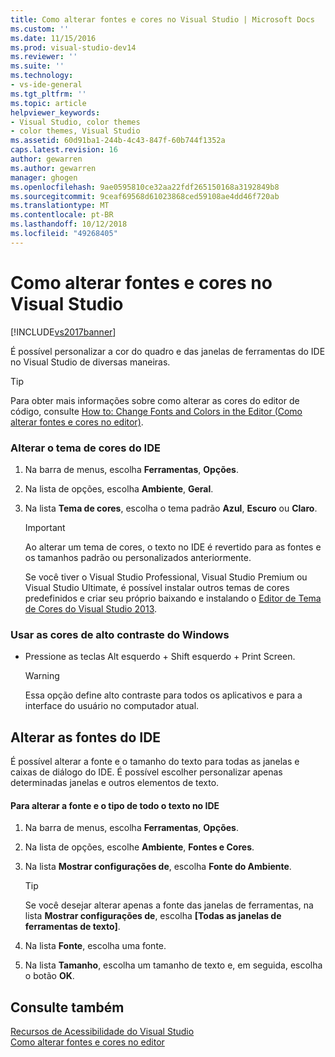 ```yaml
---
title: Como alterar fontes e cores no Visual Studio | Microsoft Docs
ms.custom: ''
ms.date: 11/15/2016
ms.prod: visual-studio-dev14
ms.reviewer: ''
ms.suite: ''
ms.technology:
- vs-ide-general
ms.tgt_pltfrm: ''
ms.topic: article
helpviewer_keywords:
- Visual Studio, color themes
- color themes, Visual Studio
ms.assetid: 60d91ba1-244b-4c43-847f-60b744f1352a
caps.latest.revision: 16
author: gewarren
ms.author: gewarren
manager: ghogen
ms.openlocfilehash: 9ae0595810ce32aa22fdf265150168a3192849b8
ms.sourcegitcommit: 9ceaf69568d61023868ced59108ae4dd46f720ab
ms.translationtype: MT
ms.contentlocale: pt-BR
ms.lasthandoff: 10/12/2018
ms.locfileid: "49268405"
---
```

# <a name="how-to-change-fonts-and-colors-in-visual-studio"></a>Como alterar fontes e cores no Visual Studio
[!INCLUDE[vs2017banner](../includes/vs2017banner.md)]

É possível personalizar a cor do quadro e das janelas de ferramentas do IDE no Visual Studio de diversas maneiras.  
  
> [!TIP]
>  Para obter mais informações sobre como alterar as cores do editor de código, consulte [How to: Change Fonts and Colors in the Editor (Como alterar fontes e cores no editor)](../ide/reference/how-to-change-fonts-and-colors-in-the-editor.md).  
  
### <a name="change-the-color-theme-of-the-ide"></a>Alterar o tema de cores do IDE  
  
1.  Na barra de menus, escolha **Ferramentas**, **Opções**.  
  
2.  Na lista de opções, escolha **Ambiente**, **Geral**.  
  
3.  Na lista **Tema de cores**, escolha o tema padrão **Azul**, **Escuro** ou **Claro**.  
  
    > [!IMPORTANT]
    >  Ao alterar um tema de cores, o texto no IDE é revertido para as fontes e os tamanhos padrão ou personalizados anteriormente.  
    >   
    >  Se você tiver o Visual Studio Professional, Visual Studio Premium ou Visual Studio Ultimate, é possível instalar outros temas de cores predefinidos e criar seu próprio baixando e instalando o [Editor de Tema de Cores do Visual Studio 2013](http://visualstudiogallery.msdn.microsoft.com/9e08e5d3-6eb4-4e73-a045-6ea2a5cbdabe).  
  
### <a name="use-windows-high-contrast-colors"></a>Usar as cores de alto contraste do Windows  
  
-   Pressione as teclas Alt esquerdo + Shift esquerdo + Print Screen.  
  
    > [!WARNING]
    >  Essa opção define alto contraste para todos os aplicativos e para a interface do usuário no computador atual.  
  
## <a name="change-ide-fonts"></a>Alterar as fontes do IDE  
 É possível alterar a fonte e o tamanho do texto para todas as janelas e caixas de diálogo do IDE. É possível escolher personalizar apenas determinadas janelas e outros elementos de texto.  
  
#### <a name="to-change-the-font-and-size-of-all-text-in-the-ide"></a>Para alterar a fonte e o tipo de todo o texto no IDE  
  
1.  Na barra de menus, escolha **Ferramentas**, **Opções**.  
  
2.  Na lista de opções, escolhe **Ambiente**, **Fontes e Cores**.  
  
3.  Na lista **Mostrar configurações de**, escolha **Fonte do Ambiente**.  
  
    > [!TIP]
    >  Se você desejar alterar apenas a fonte das janelas de ferramentas, na lista **Mostrar configurações de**, escolha **[Todas as janelas de ferramentas de texto]**.  
  
4.  Na lista **Fonte**, escolha uma fonte.  
  
5.  Na lista **Tamanho**, escolha um tamanho de texto e, em seguida, escolha o botão **OK**.  
  
## <a name="see-also"></a>Consulte também  
 [Recursos de Acessibilidade do Visual Studio](../ide/reference/accessibility-features-of-visual-studio.md)   
 [Como alterar fontes e cores no editor](../ide/reference/how-to-change-fonts-and-colors-in-the-editor.md)



